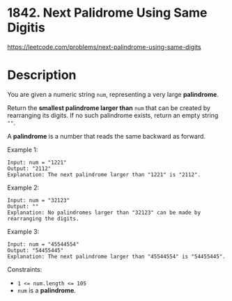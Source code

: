 # 1842. Next Palidrome Using Same Digitis

https://leetcode.com/problems/next-palindrome-using-same-digits

# Description
You are given a numeric string `num`, representing a very large **palindrome**.

Return the **smallest palindrome larger than** `num` that can be created by rearranging its digits. If no such palindrome exists, return an empty string `""`.

A **palindrome** is a number that reads the same backward as forward.

Example 1:
```
Input: num = "1221"
Output: "2112"
Explanation: The next palindrome larger than "1221" is "2112".
```

Example 2:
```
Input: num = "32123"
Output: ""
Explanation: No palindromes larger than "32123" can be made by rearranging the digits.
```

Example 3:
```
Input: num = "45544554"
Output: "54455445"
Explanation: The next palindrome larger than "45544554" is "54455445".
```
 
Constraints:

- `1 <= num.length <= 105`
- `num` is a **palindrome**.
